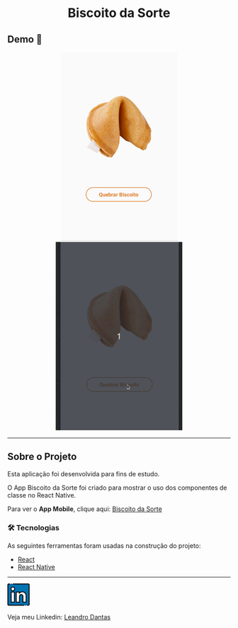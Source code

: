 <h1 style="text-align: center; font-weight: bold;">Biscoito da Sorte</h1>

## Demo 📸

<div align="center" >
  <img src="./github/inicio.png" alt="demo-mobile" height="425">
   <img src="./github/funcionamento.gif" alt="demo-mobile" height="425">
</div>

---

## Sobre o Projeto

Esta aplicação foi desenvolvida para fins de estudo.

O App Biscoito da Sorte foi criado para mostrar o uso dos componentes de classe no React Native.

Para ver o **App Mobile**, clique aqui: [Biscoito da Sorte](https://github.com/leandrosuy/appBiscoito)

### 🛠 Tecnologias

As seguintes ferramentas foram usadas na construção do projeto:

- [React](https://pt-br.reactjs.org/)
- [React Native](https://reactnative.dev/)

---

<a href="https://raw.githubusercontent.com/ARTHURPC03/Proffy-FullStack/master/github/linkedin.png">
<img src="https://raw.githubusercontent.com/ARTHURPC03/Proffy-FullStack/master/github/linkedin.png" alt="linkedin" height="50"></a>
<br />

Veja meu Linkedin: [Leandro Dantas](https://www.linkedin.com/in/leandro-dantas-1959b711b/)